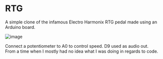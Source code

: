 # RTG

A simple clone of the infamous Electro Harmonix RTG pedal made using an Arduino board.

![image](https://user-images.githubusercontent.com/24521356/203103966-8dea2840-3484-4875-a2c5-b175cfd62ed1.png)

Connect a potentiometer to A0 to control speed. D9 used as audio out.
From a time when I mostly had no idea what I was doing in regards to code.
